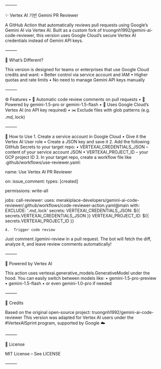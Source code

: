 ⸻

✨ Vertex AI 기반 Gemini PR Reviewer

A GitHub Action that automatically reviews pull requests using Google’s Gemini AI via Vertex AI.
Built as a custom fork of truongnh1992/gemini-ai-code-reviewer, this version uses Google Cloud’s secure Vertex AI credentials instead of Gemini API keys.

⸻

🎯 What’s Different?

This version is designed for teams or enterprises that use Google Cloud credits and want:
	•	Better control via service account and IAM
	•	Higher quotas and rate limits
	•	No need to manage Gemini API keys manually

⸻

⚙️ Features
	•	💬 Automatic code review comments on pull requests
	•	🧠 Powered by gemini-1.5-pro or gemini-1.5-flash
	•	🔐 Uses Google Cloud’s Vertex AI (no API key required)
	•	✂️ Exclude files with glob patterns (e.g. *.md,*.lock)

⸻

🚀 How to Use
	1.	Create a service account in Google Cloud
	•	Give it the Vertex AI User role
	•	Create a JSON key and save it
	2.	Add the following GitHub Secrets to your target repo:
	•	VERTEXAI_CREDENTIALS_JSON – content of your service account JSON
	•	VERTEXAI_PROJECT_ID – your GCP project ID
	3.	In your target repo, create a workflow file like .github/workflows/use-reviewer.yaml:

name: Use Vertex AI PR Reviewer

on:
  issue_comment:
    types: [created]

permissions: write-all

jobs:
  call-reviewer:
    uses: merakiplace-developers/gemini-ai-code-reviewer/.github/workflows/code-reviewer-action.yaml@main
    with:
      EXCLUDE: '*.md,*.lock'
    secrets:
      VERTEXAI_CREDENTIALS_JSON: ${{ secrets.VERTEXAI_CREDENTIALS_JSON }}
      VERTEXAI_PROJECT_ID: ${{ secrets.VERTEXAI_PROJECT_ID }}

	4.	Trigger code review
Just comment /gemini-review in a pull request. The bot will fetch the diff, analyze it, and leave review comments automatically!

⸻

🧠 Powered by Vertex AI

This action uses vertexai.generative_models.GenerativeModel under the hood.
You can easily switch between models like:
	•	gemini-1.5-pro-preview
	•	gemini-1.5-flash
	•	or even gemini-1.0-pro if needed

⸻

🙏 Credits

Based on the original open-source project: truongnh1992/gemini-ai-code-reviewer
This version was adapted for Vertex AI users under the #VertexAISprint program, supported by Google ☁️

⸻

📄 License

MIT License – See LICENSE

⸻